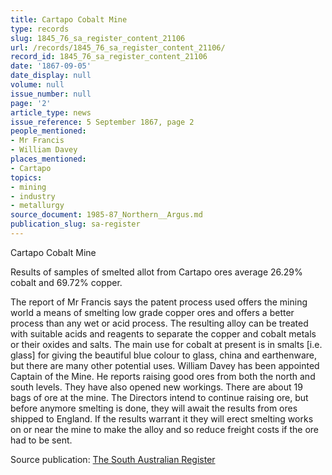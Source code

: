 ```yaml
---
title: Cartapo Cobalt Mine
type: records
slug: 1845_76_sa_register_content_21106
url: /records/1845_76_sa_register_content_21106/
record_id: 1845_76_sa_register_content_21106
date: '1867-09-05'
date_display: null
volume: null
issue_number: null
page: '2'
article_type: news
issue_reference: 5 September 1867, page 2
people_mentioned:
- Mr Francis
- William Davey
places_mentioned:
- Cartapo
topics:
- mining
- industry
- metallurgy
source_document: 1985-87_Northern__Argus.md
publication_slug: sa-register
---
```


Cartapo Cobalt Mine

Results of samples of smelted allot from Cartapo ores average 26.29% cobalt and 69.72% copper.

The report of Mr Francis says the patent process used offers the mining world a means of smelting low grade copper ores and offers a better process than any wet or acid process.  The resulting alloy can be treated with suitable acids and reagents to separate the copper and cobalt metals or their oxides and salts.  The main use for cobalt at present is in smalts [i.e. glass] for giving the beautiful blue colour to glass, china and earthenware, but there are many other potential uses.  William Davey has been appointed Captain of the Mine.  He reports raising good ores from both the north and south levels.  They have also opened new workings.  There are about 19 bags of ore at the mine.  The Directors intend to continue raising ore, but before anymore smelting is done, they will await the results from ores shipped to England.  If the results warrant it they will erect smelting works on or near the mine to make the alloy and so reduce freight costs if the ore had to be sent.

Source publication: [The South Australian Register](/publications/sa-register/)
